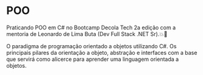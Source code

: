 # POO
Praticando POO em C# no Bootcamp Decola Tech 2a edição com a mentoria de Leonardo de Lima Buta (Dev Full Stack .NET Sr).💥:100:

O paradigma de programação orientado a objetos utilizando C#. Os principais pilares da orientação a objeto, abstração e interfaces com a base que servirá como 
alicerce para aprender uma linguagem orientada a objetos.
